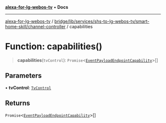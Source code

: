 [**alexa-for-lg-webos-tv**](../../../../../../../README.md) • **Docs**

***

[alexa-for-lg-webos-tv](../../../../../../../modules.md) / [bridge/lib/services/shs-to-lg-webos-tv/smart-home-skill/channel-controller](../README.md) / capabilities

# Function: capabilities()

> **capabilities**(`tvControl`): `Promise`\<[`EventPayloadEndpointCapability`](../../../../../../../common/smart-home-skill/response/interfaces/EventPayloadEndpointCapability.md)\>[]

## Parameters

• **tvControl**: [`TvControl`](../../../tv-manager/tv-control/classes/TvControl.md)

## Returns

`Promise`\<[`EventPayloadEndpointCapability`](../../../../../../../common/smart-home-skill/response/interfaces/EventPayloadEndpointCapability.md)\>[]
